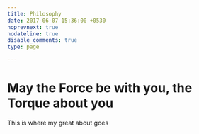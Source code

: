 ```yaml
---
title: Philosophy
date: 2017-06-07 15:36:00 +0530
noprevnext: true
nodateline: true
disable_comments: true
type: page

---
```

# May the Force be with you, the Torque about you

This is where my great about goes
